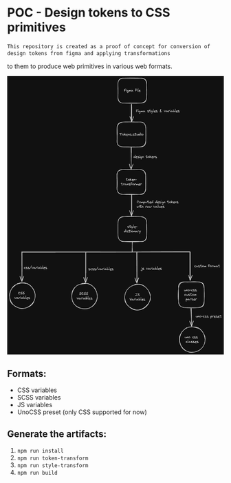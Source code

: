 # POC - Design tokens to CSS primitives
    This repository is created as a proof of concept for conversion of design tokens from figma and applying transformations
to them to produce web primitives in various web formats.

![process showing the design token to various web format transformation](design-token-to-css.png)

## Formats:

- CSS variables
- SCSS variables
- JS variables
- UnoCSS preset (only CSS supported for now)


## Generate the artifacts:

1. `npm run install`
2. `npm run token-transform`
3. `npm run style-transform`
4. `npm run build`